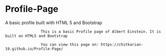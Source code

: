 # Profile-Page
A basic profile built with HTML 5 and Bootstrap

                    This is a basic Profile page of Albert Einstein. It is built on HTML5 and Bootstrap
                    
                    You can view this page on: https://chitkarian-19.github.io/Profile-Page/
